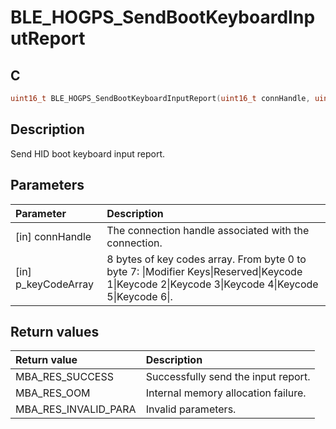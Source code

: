 # BLE_HOGPS_SendBootKeyboardInputReport

## C

```c
uint16_t BLE_HOGPS_SendBootKeyboardInputReport(uint16_t connHandle, uint8_t *p_keyCodeArray);
```

## Description

Send HID boot keyboard input report.

## Parameters

|Parameter|Description|
|:---|:---|
|\[in\] connHandle|The connection handle associated with the connection.|
|\[in\] p_keyCodeArray|8 bytes of key codes array. From byte 0 to byte 7: \|Modifier Keys\|Reserved\|Keycode 1\|Keycode 2\|Keycode 3\|Keycode 4\|Keycode 5\|Keycode 6\|.|

## Return values

|Return value|Description|
|:---|:---|
MBA_RES_SUCCESS|Successfully send the input report.|
MBA_RES_OOM|Internal memory allocation failure.|
MBA_RES_INVALID_PARA|Invalid parameters.|
